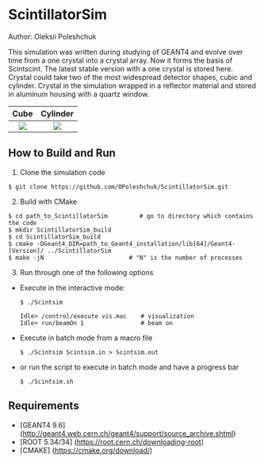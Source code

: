 # ScintillatorSim
Author: Oleksii Poleshchuk

This simulation was written during studying of GEANT4 and evolve over time from a one crystal into a crystal array. Now it forms the basis of Scintscint. The latest stable version with a one crystal is stored here. Crystal could take two of the most widespread detector shapes, cubic and cylinder. Crystal in the simulation wrapped in a reflector material and stored in aluminum housing with a quartz window.

Cube                       |  Cylinder
:-------------------------:|:-------------------------:
![](https://cloud.githubusercontent.com/assets/17125100/17373199/7943f564-59a7-11e6-957a-0361878d7e28.png)  |  ![](https://cloud.githubusercontent.com/assets/17125100/17373191/7492d954-59a7-11e6-87d3-524c2692a318.png)

## How to Build and Run

1. Clone the simulation code
 ```
 $ git clone https://github.com/OPoleshchuk/ScintillatorSim.git
 ```

2. Build with CMake
 ```
 $ cd path_to_ScintillatorSim         # go to directory which contains the code
 $ mkdir ScintillatorSim_build
 $ cd ScintillatorSim_build
 $ cmake -DGeant4_DIR=path_to_Geant4_installation/lib[64]/Geant4-[Version]/ ../ScintillatorSim
 $ make -jN                        # "N" is the number of processes
 ```

3. Run through one of the following options
  - Execute in the interactive mode:

    ```
    $ ./Scintsim
    ```
    ```
    Idle> /control/execute vis.mac    # visualization
    Idle> run/beamOn 1                # beam on
    ```
  - Execute in batch mode from a macro file

    ```
    $ ./Scintsim Scintsim.in > Scintsim.out
    ```
  - or run the script to execute in batch mode and have a progress bar

    ```
    $ ./Scintsim.sh
    ```

## Requirements

- [GEANT4 9.6] (http://geant4.web.cern.ch/geant4/support/source_archive.shtml)
- [ROOT 5.34/34] (https://root.cern.ch/downloading-root)
- [CMAKE] (https://cmake.org/download/)

